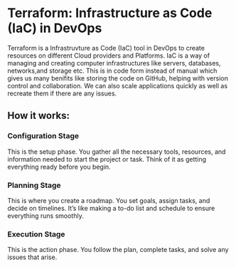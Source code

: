 # Terraform: Infrastructure as Code (IaC) in DevOps

Terraform is a Infrastruvture as Code (IaC) tool in DevOps to create resources on different Cloud providers and Platforms. IaC is a way of managing and creating computer infrastructures like servers, databases, networks,and storage etc. This is in code form instead of manual which gives us many benifits like storing the code on GitHub, helping with version control and collaboration. We can also scale applications quickly as well as recreate them if there are any issues.

## How it works:

### Configuration Stage  
This is the setup phase. You gather all the necessary tools, resources, and information needed to start the project or task. Think of it as getting everything ready before you begin.

### Planning Stage  
This is where you create a roadmap. You set goals, assign tasks, and decide on timelines. It’s like making a to-do list and schedule to ensure everything runs smoothly.

### Execution Stage  
This is the action phase. You follow the plan, complete tasks, and solve any issues that arise.
